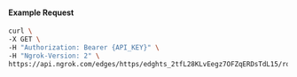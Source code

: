 <!-- Code generated for API Clients. DO NOT EDIT. -->

#### Example Request

```bash
curl \
-X GET \
-H "Authorization: Bearer {API_KEY}" \
-H "Ngrok-Version: 2" \
https://api.ngrok.com/edges/https/edghts_2tfL28KLvEegz7OFZqERDsTdL15/routes/edghtsrt_2tfL23EAOAEntADwTXzLZLbHDBH/response_headers
```
